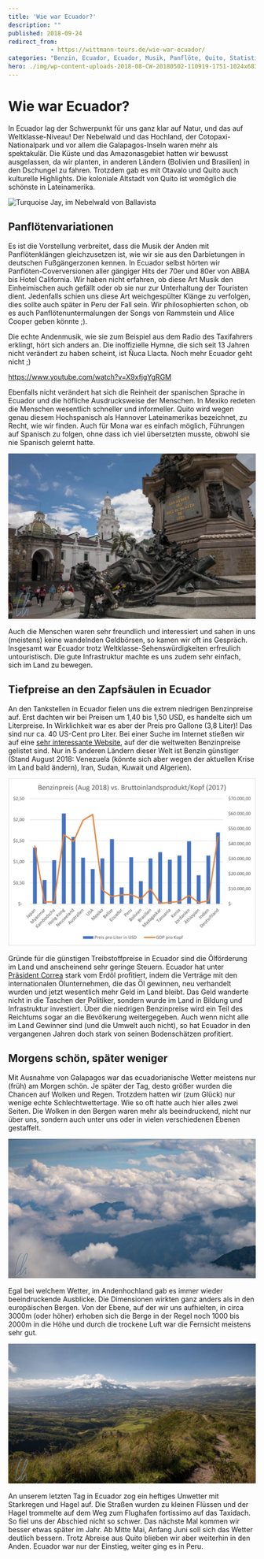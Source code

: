 ```yaml
---
title: 'Wie war Ecuador?'
description: ""
published: 2018-09-24
redirect_from: 
            - https://wittmann-tours.de/wie-war-ecuador/
categories: "Benzin, Ecuador, Ecuador, Musik, Panflöte, Quito, Statistik, Wetter, Wolken"
hero: ./img/wp-content-uploads-2018-08-CW-20180502-110919-1751-1024x683.jpg
---
```

# Wie war Ecuador?

In Ecuador lag der Schwerpunkt für uns ganz klar auf Natur, und das auf Weltklasse-Niveau! Der Nebelwald und das Hochland, der Cotopaxi-Nationalpark und vor allem die Galapagos-Inseln waren mehr als spektakulär. Die Küste und das Amazonasgebiet hatten wir bewusst ausgelassen, da wir planten, in anderen Ländern (Bolivien und Brasilien) in den Dschungel zu fahren. Trotzdem gab es mit Otavalo und Quito auch kulturelle Highlights. Die koloniale Altstadt von Quito ist womöglich die schönste in Lateinamerika.

![Turquoise Jay, im Nebelwald von Ballavista](http://wittmann-tours.de/wp-content/uploads/2018/08/CW-20180419-052930-0553-1024x683.jpg)

<!--more-->

## Panflötenvariationen

Es ist die Vorstellung verbreitet, dass die Musik der Anden mit Panflötenklängen gleichzusetzen ist, wie wir sie aus den Darbietungen in deutschen Fußgängerzonen kennen. In Ecuador selbst hörten wir Panflöten-Coverversionen aller gängiger Hits der 70er und 80er von ABBA bis Hotel California. Wir haben nicht erfahren, ob diese Art Musik den Einheimischen auch gefällt oder ob sie nur zur Unterhaltung der Touristen dient. Jedenfalls schien uns diese Art weichgespülter Klänge zu verfolgen, dies sollte auch später in Peru der Fall sein. Wir philosophierten schon, ob es auch Panflötenuntermalungen der Songs von Rammstein und Alice Cooper geben könnte ;).

Die echte Andenmusik, wie sie zum Beispiel aus dem Radio des Taxifahrers erklingt, hört sich anders an. Die inoffizielle Hymne, die sich seit 13 Jahren nicht verändert zu haben scheint, ist Ñuca Llacta. Noch mehr Ecuador geht nicht ;)

https://www.youtube.com/watch?v=X9xfjgYgRGM

Ebenfalls nicht verändert hat sich die Reinheit der spanischen Sprache in Ecuador und die höfliche Ausdrucksweise der Menschen. In Mexiko redeten die Menschen wesentlich schneller und informeller. Quito wird wegen genau diesem Hochspanisch als Hannover Lateinamerikas bezeichnet, zu Recht, wie wir finden. Auch für Mona war es einfach möglich, Führungen auf Spanisch zu folgen, ohne dass ich viel übersetzten musste, obwohl sie nie Spanisch gelernt hatte.

![Der Plaza Grande mitten in Quito bzw. im Zentrum vom Hannover Lateinamerikas](./img/wp-content-uploads-2018-08-CW-20180502-110919-1751-1024x683.jpg)

Auch die Menschen waren sehr freundlich und interessiert und sahen in uns (meistens) keine wandelnden Geldbörsen, so kamen wir oft ins Gespräch. Insgesamt war Ecuador trotz Weltklasse-Sehenswürdigkeiten erfreulich untouristisch. Die gute Infrastruktur machte es uns zudem sehr einfach, sich im Land zu bewegen.

## Tiefpreise an den Zapfsäulen in Ecuador

An den Tankstellen in Ecuador fielen uns die extrem niedrigen Benzinpreise auf. Erst dachten wir bei Preisen um 1,40 bis 1,50 USD, es handelte sich um Literpreise. In Wirklichkeit war es aber der Preis pro Gallone (3,8 Liter)! Das sind nur ca. 40 US-Cent pro Liter. Bei einer Suche im Internet stießen wir auf eine [sehr interessante Website](https://de.globalpetrolprices.com/gasoline_prices/), auf der die weltweiten Benzinpreise gelistet sind. Nur in 5 anderen Ländern dieser Welt ist Benzin günstiger (Stand August 2018: Venezuela (könnte sich aber wegen der aktuellen Krise im Land bald ändern), Iran, Sudan, Kuwait und Algerien).

![Benzinpreise pro Liter in unseren bisherigen und zukünftigen Reiseländern. Die nicht ganz überraschende Erkenntnis: Bruttosozialprodukt korreliert nicht mit dem Benzinpreis.](./img/wp-content-uploads-2018-08-Benzinpreise-1024x691.jpg)![]()![]()

Gründe für die günstigen Treibstoffpreise in Ecuador sind die Ölförderung im Land und anscheinend sehr geringe Steuern. Ecuador hat unter [Präsident Correa](https://de.wikipedia.org/wiki/Rafael_Correa) stark vom Erdöl profitiert, indem die Verträge mit den internationalen Ölunternehmen, die das Öl gewinnen, neu verhandelt wurden und jetzt wesentlich mehr Geld im Land bleibt. Das Geld wanderte nicht in die Taschen der Politiker, sondern wurde im Land in Bildung und Infrastruktur investiert. Über die niedrigen Benzinpreise wird ein Teil des Reichtums sogar an die Bevölkerung weitergegeben. Auch wenn nicht alle im Land Gewinner sind (und die Umwelt auch nicht), so hat Ecuador in den vergangenen Jahren doch stark von seinen Bodenschätzen profitiert.

## Morgens schön, später weniger

Mit Ausnahme von Galapagos war das ecuadorianische Wetter meistens nur (früh) am Morgen schön. Je später der Tag, desto größer wurden die Chancen auf Wolken und Regen. Trotzdem hatten wir (zum Glück) nur wenige echte Schlechtwettertage. Wie so oft hatte auch hier alles zwei Seiten. Die Wolken in den Bergen waren mehr als beeindruckend, nicht nur über uns, sondern auch unter uns oder in vielen verschiedenen Ebenen gestaffelt.

![Ein Wolkenmeer, am Rande der Pululahua Caldera](./img/wp-content-uploads-2018-08-CW-20180425-085922-9486-1024x576.jpg)

Egal bei welchem Wetter, im Andenhochland gab es immer wieder beeindruckende Ausblicke. Die Dimensionen wirkten ganz anders als in den europäischen Bergen. Von der Ebene, auf der wir uns aufhielten, in circa 3000m (oder höher) erhoben sich die Berge in der Regel noch 1000 bis 2000m in die Höhe und durch die trockene Luft war die Fernsicht meistens sehr gut.

![Andentypischer Fernblick von der Laguna Cuicocha in Richtung Otavalo](./img/wp-content-uploads-2018-08-CW-20180422-075637-1318-1024x576.jpg)

An unserem letzten Tag in Ecuador zog ein heftiges Unwetter mit Starkregen und Hagel auf. Die Straßen wurden zu kleinen Flüssen und der Hagel trommelte auf dem Weg zum Flughafen fortissimo auf das Taxidach. So fiel uns der Abschied nicht so schwer. Das nächste Mal kommen wir besser etwas später im Jahr. Ab Mitte Mai, Anfang Juni soll sich das Wetter deutlich bessern. Trotz Abreise aus Quito blieben wir aber weiterhin in den Anden. Ecuador war nur der Einstieg, weiter ging es in Peru.
